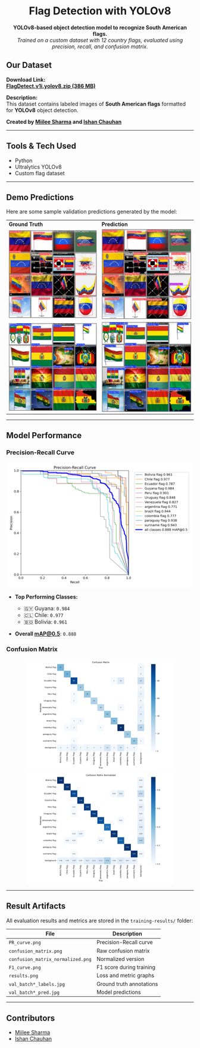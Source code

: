 <h1 align="center">Flag Detection with YOLOv8</h1>

<p align="center">
  <b>YOLOv8-based object detection model to recognize South American flags.</b><br>
  <i>Trained on a custom dataset with 12 country flags, evaluated using precision, recall, and confusion matrix.</i>
</p>

##  Our Dataset

**Download Link:**  
[**FlagDetect.v1i.yolov8.zip (386 MB)**](https://huggingface.co/datasets/7mgppp/south-american-flags/tree/main)

**Description:**  
This dataset contains labeled images of **South American flags** formatted for **YOLOv8** object detection.

**Created by [Miilee Sharma](https://github.com/7mgppp1903) and [Ishan Chauhan](https://github.com/IntPetro)**

---


## Tools & Tech Used

- Python
- Ultralytics YOLOv8
- Custom flag dataset 

---

## Demo Predictions

Here are some sample validation predictions generated by the model:

<table>
<tr>
<td><b>Ground Truth</b></td>
<td><b>Prediction</b></td>
</tr>
<tr>
<td><img src="training-results/val_batch0_labels.jpg" width="300"/></td>
<td><img src="training-results/val_batch0_pred.jpg" width="300"/></td>
</tr>
<tr>
<td><img src="training-results/val_batch1_labels.jpg" width="300"/></td>
<td><img src="training-results/val_batch1_pred.jpg" width="300"/></td>
</tr>
</table>

---

## Model Performance

### Precision-Recall Curve

![PR Curve](training-results/PR_curve.png)

- **Top Performing Classes:**
  - 🇬🇾 Guyana: `0.984`
  - 🇨🇱 Chile: `0.977`
  - 🇧🇴 Bolivia: `0.961`

- **Overall mAP@0.5**: `0.888`

### Confusion Matrix

<p align="center">
  <img src="training-results/confusion_matrix.png" width="400"/>
  <img src="training-results/confusion_matrix_normalized.png" width="400"/>
</p>

---

## Result Artifacts

All evaluation results and metrics are stored in the `training-results/` folder:

| File | Description |
|--------|----------------|
| `PR_curve.png` | Precision-Recall curve |
| `confusion_matrix.png` | Raw confusion matrix |
| `confusion_matrix_normalized.png` | Normalized version |
| `F1_curve.png` | F1 score during training |
| `results.png` | Loss and metric graphs |
| `val_batch*_labels.jpg` | Ground truth annotations |
| `val_batch*_pred.jpg` | Model predictions |

---
## Contributors

- [Miilee Sharma](https://github.com/7mgppp1903)
- [Ishan Chauhan](https://github.com/IntPetro)  








